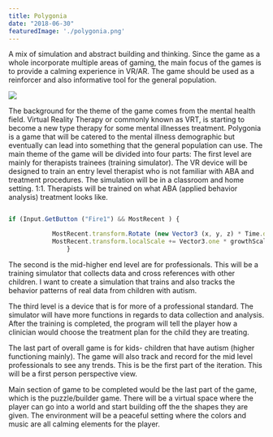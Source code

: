 ```yaml
---
title: Polygonia
date: "2018-06-30"
featuredImage: './polygonia.png'
---
```


A mix of simulation and abstract building and thinking. Since the game as a whole incorporate multiple areas of gaming, the main focus of the games is to provide a calming experience in VR/AR. The game should be used as a reinforcer and also informative tool for the general population. 

[![](https://imgur.com/LKejwcF)](https://www.youtube.com/watch?v=S-EaYgJZI-g)

<!-- end -->

The background for the theme of the game comes from the mental health field. Virtual Reality Therapy or commonly known as VRT, is starting to become a new type therapy for some mental illnesses treatment. Polygonia is a game that will be catered to the mental illness demographic but eventually can lead into something that the general population can use. 
The main theme of the game will be divided into four parts:
The first level are mainly for therapists trainees (training simulator). The VR device will be designed to train an entry level therapist who is not familiar with ABA and treatment procedures. The simulation will be in a classroom and home setting. 1:1.
Therapists will be trained on what ABA (applied behavior analysis) treatment looks like.


```javascript

if (Input.GetButton ("Fire1") && MostRecent ) {

			MostRecent.transform.Rotate (new Vector3 (x, y, z) * Time.deltaTime);
            MostRecent.transform.localScale += Vector3.one * growthScaler * maxsize * Time.deltaTime * Mathf.Sin (Time.frameCount/growthslowness);
            	}

```

 The second is  the mid-higher end level are for professionals. This will be a training simulator that collects data and cross references with other children. I want to create a simulation that trains and also tracks the behavior patterns of real data from children with autism. 

The third level is a device that is for more of a professional standard. The simulator will have more functions in regards to data collection and analysis. After the training is completed, the program will tell the player how a clinician would choose the treatment plan for the child they are treating.

The last part of overall game is for kids- children that have autism (higher functioning mainly). The game will also track and record for the mid level professionals to see any trends. This is be the first part of the iteration. This will be a first person perspective view. 

Main section of game to be completed would be the last part of the game, which is the  puzzle/builder game. There will be a virtual space where the player can go into a world and start building off the the shapes they are given. The environment will be a peaceful setting where the colors and music are all calming elements for the player. 

